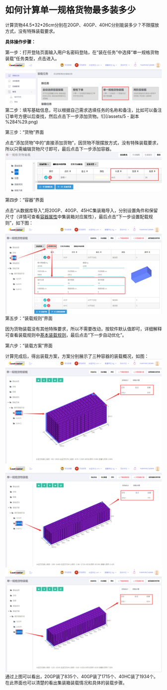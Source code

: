 # 如何计算单一规格货物最多装多少

计算货物44.5\*32\*26cm分别在20GP、40GP、40HC分别能装多少？不限摆放方式，没有特殊装载要求。

**具体操作步骤：**

第一步：打开登陆页面输入用户名密码登陆，在“装在任务”中选择“单一规格货物装载”任务类型，点击进入。![](/assets/QQ截图20180724092408.png)第二步：填写基础信息，可以根据自己需求选填任务的名称和备注，比如可以备注订单号方便以后查找，然后点击下一步添加货物。![](/assets/5 - 副本 %284%29.png)

第三步：“货物”界面

点击“添加货物”中的“直接添加货物”，因货物不限摆放方式，没有特殊装载要求，所以只需编辑货物尺寸即可，最后点击下一步添加容器。![](/assets/93.png)

第四步：“容器”界面

点击“从数据库导入”,将20GP、40GP、45HC集装箱导入，分别设置角件和保留尺寸（详情可查看[容器属性](https://doc.zhuangxiang.com/page/container/property.html)中集装箱对应属性），最后点击“下一步设置配载规则”，如下图：![](/assets/QQ截图20180724095311.png)第五步：“装载规则”界面

因为货物装载没有其他特殊要求，所以不需要改动，按软件默认值即可，详细解释可查看装载规则中[基本装载规则](https://doc.zhuangxiang.com/page/Loading%20Rule/base%20rule.html)，最后点击“下一步自动优化”。

第六步：“装载方案”界面

计算完成后，得出装载方案，方案分别展示了三种容器的装载概况，如图：![](/assets/QQ截图20180724095716.png)![](/assets/QQ截图20180724095751.png)![](/assets/QQ截图20180724095818.png)通过上图可以看出，20GP装了835个、40GP装了1715个、40HC装了1934个。在此界面也可以清楚的看出集装箱装载情况和具体的装载步骤。


